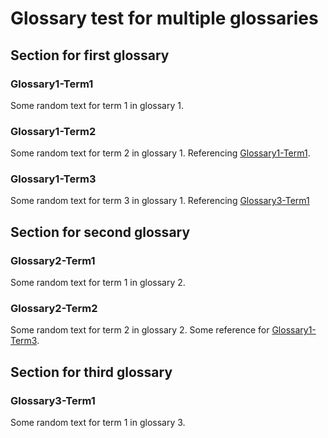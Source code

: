 # Glossary test for multiple glossaries


## Section for first glossary

<a id="term-Glossary1-Term1"></a>

### Glossary1-Term1
Some random text for term 1 in glossary 1.

<a id="term-Glossary1-Term2"></a>

### Glossary1-Term2
Some random text for term 2 in glossary 1. Referencing [Glossary1-Term1](#term-Glossary1-Term1).

<a id="term-Glossary1-Term3"></a>

### Glossary1-Term3
Some random text for term 3 in glossary 1. Referencing [Glossary3-Term1](#term-Glossary3-Term1)


## Section for second glossary

<a id="term-Glossary2-Term1"></a>

### Glossary2-Term1
Some random text for term 1 in glossary 2.

<a id="term-Glossary2-Term2"></a>

### Glossary2-Term2
Some random text for term 2 in glossary 2. Some reference for [Glossary1-Term3](#term-Glossary1-Term3).


## Section for third glossary

<a id="term-Glossary3-Term1"></a>

### Glossary3-Term1
Some random text for term 1 in glossary 3.